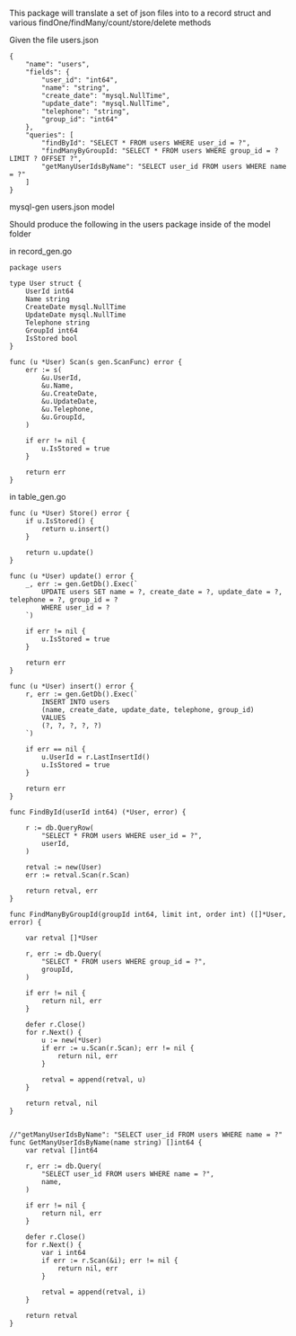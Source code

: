 This package will translate a set of json files into to a record struct and various findOne/findMany/count/store/delete methods

Given the file users.json

    {
        "name": "users",
        "fields": {
            "user_id": "int64",
            "name": "string",
            "create_date": "mysql.NullTime",
            "update_date": "mysql.NullTime",
            "telephone": "string",
            "group_id": "int64"
        },
        "queries": [
            "findById": "SELECT * FROM users WHERE user_id = ?",
            "findManyByGroupId: "SELECT * FROM users WHERE group_id = ? LIMIT ? OFFSET ?",
            "getManyUserIdsByName": "SELECT user_id FROM users WHERE name = ?"
        ]
    }

mysql-gen users.json model

Should produce the following in the users package inside of the model folder

in record_gen.go

    package users

    type User struct {
        UserId int64
        Name string
        CreateDate mysql.NullTime
        UpdateDate mysql.NullTime
        Telephone string
        GroupId int64
        IsStored bool
    }

    func (u *User) Scan(s gen.ScanFunc) error {
        err := s(
            &u.UserId,
            &u.Name,
            &u.CreateDate,
            &u.UpdateDate,
            &u.Telephone,
            &u.GroupId,
        )
        
        if err != nil {
            u.IsStored = true
        }

        return err
    }

in table_gen.go

    func (u *User) Store() error {
        if u.IsStored() {
            return u.insert()
        }

        return u.update()
    }

    func (u *User) update() error {
        _, err := gen.GetDb().Exec(`
            UPDATE users SET name = ?, create_date = ?, update_date = ?, telephone = ?, group_id = ?
            WHERE user_id = ?
        `)

        if err != nil {
            u.IsStored = true
        }

        return err
    }

    func (u *User) insert() error {
        r, err := gen.GetDb().Exec(`
            INSERT INTO users
            (name, create_date, update_date, telephone, group_id)
            VALUES
            (?, ?, ?, ?, ?)
        `)
        
        if err == nil {
            u.UserId = r.LastInsertId()
            u.IsStored = true
        }

        return err
    }

    func FindById(userId int64) (*User, error) {
        
        r := db.QueryRow(
            "SELECT * FROM users WHERE user_id = ?",
            userId,
        )

        retval := new(User)
        err := retval.Scan(r.Scan)

        return retval, err
    }

    func FindManyByGroupId(groupId int64, limit int, order int) ([]*User, error) {

        var retval []*User

        r, err := db.Query(
            "SELECT * FROM users WHERE group_id = ?",
            groupId,
        )

        if err != nil {
            return nil, err
        }

        defer r.Close()
        for r.Next() {
            u := new(*User)
            if err := u.Scan(r.Scan); err != nil {
                return nil, err
            }

            retval = append(retval, u)
        }

        return retval, nil
    }


    //"getManyUserIdsByName": "SELECT user_id FROM users WHERE name = ?"
    func GetManyUserIdsByName(name string) []int64 {
        var retval []int64

        r, err := db.Query(
            "SELECT user_id FROM users WHERE name = ?",
            name,
        )

        if err != nil {
            return nil, err
        }

        defer r.Close()
        for r.Next() {
            var i int64
            if err := r.Scan(&i); err != nil {
                return nil, err
            }

            retval = append(retval, i)
        }

        return retval
    }

